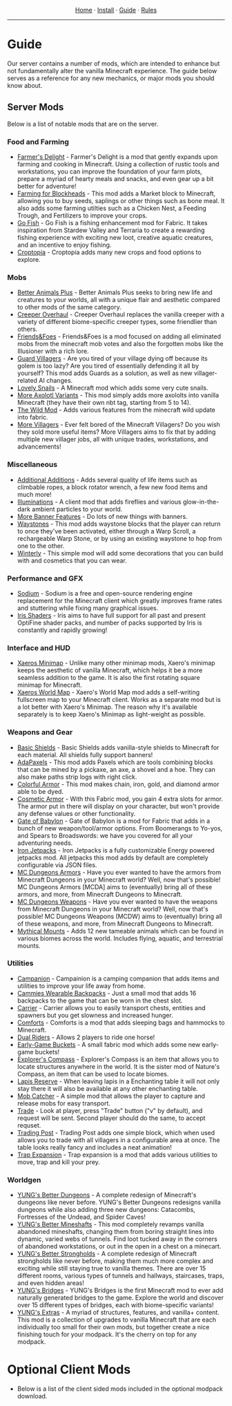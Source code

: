 
<p align="center">
  <a href="README.md">Home</a> ·
  <a href="INSTALL.md">Install</a> ·
  <a href="GUIDE.md">Guide</a> ·
  <a href="RULES.md">Rules</a>
</p>

---

# Guide
Our server contains a number of mods, which are intended to enhance but not fundamentally alter the vanilla Minecraft experience. The guide below serves as a reference for any new mechanics, or major mods you should know about.


## Server Mods
Below is a list of notable mods that are on the server.

### Food and Farming
* [Farmer's Delight](https://www.curseforge.com/minecraft/mc-mods/farmers-delight-fabric) - Farmer's Delight is a mod that gently expands upon farming and cooking in Minecraft. Using a collection of rustic tools and workstations, you can improve the foundation of your farm plots, prepare a myriad of hearty meals and snacks, and even gear up a bit better for adventure!
* [Farming for Blockheads](https://www.curseforge.com/minecraft/mc-mods/farming-for-blockheads-fabric) - This mod adds a Market block to Minecraft, allowing you to buy seeds, saplings or other things such as bone meal. It also adds some farming utilties such as a Chicken Nest, a Feeding Trough, and Fertilizers to improve your crops.
* [Go Fish](https://www.curseforge.com/minecraft/mc-mods/go-fish) - Go Fish is a fishing enhancement mod for Fabric. It takes inspiration from Stardew Valley and Terraria to create a rewarding fishing experience with exciting new loot, creative aquatic creatures, and an incentive to enjoy fishing.
* [Croptopia](https://www.curseforge.com/minecraft/mc-mods/croptopia-fabric) - Croptopia adds many new crops and food options to explore.

### Mobs
* [Better Animals Plus](https://www.curseforge.com/minecraft/mc-mods/betteranimalsplus) - Better Animals Plus seeks to bring new life and creatures to your worlds, all with a unique flair and aesthetic compared to other mods of the same category.
* [Creeper Overhaul](https://www.curseforge.com/minecraft/mc-mods/creeper-overhaul) - Creeper Overhaul replaces the vanilla creeper with a variety of different biome-specific creeper types, some friendlier than others.
* [Friends&Foes](https://www.curseforge.com/minecraft/mc-mods/friends-and-foes) - Friends&Foes is a mod focused on adding all eliminated mobs from the minecraft mob votes and also the forgotten mobs like the Illusioner with a rich lore.
* [Guard Villagers](https://www.curseforge.com/minecraft/mc-mods/guard-villagers-fabric) - Are you tired of your village dying off because its golem is too lazy? Are you tired of essentially defending it all by yourself? This mod adds Guards as a solution, as well as new villager-related AI changes.
* [Lovely Snails](https://www.curseforge.com/minecraft/mc-mods/lovely-snails) - A Minecraft mod which adds some very cute snails.
* [More Axolotl Variants](https://www.curseforge.com/minecraft/mc-mods/mavm) - This mod simply adds more axololts into vanilla Minecraft (they have their own nbt tag, starting from 5 to 14).
* [The Wild Mod](https://www.curseforge.com/minecraft/mc-mods/the-wild-mod) - Adds various features from the minecraft wild update into fabric.
* [More Villagers](https://www.curseforge.com/minecraft/mc-mods/more-villagers-fabric) - Ever felt bored of the Minecraft Villagers? Do you wish they sold more useful items? More Villagers aims to fix that by adding multiple new villager jobs, all with unique trades, workstations, and advancements!

### Miscellaneous
* [Additional Additions](https://www.curseforge.com/minecraft/mc-mods/additional-additions) - Adds several quality of life items such as climbable ropes, a block rotator wrench, a few new food items and much more!
* [Illuminations](https://www.curseforge.com/minecraft/mc-mods/illuminations) - A client mod that adds fireflies and various glow-in-the-dark ambient particles to your world.
* [More Banner Features](https://www.curseforge.com/minecraft/mc-mods/more-banner-features) - Do lots of new things with banners.
* [Waystones](https://www.curseforge.com/minecraft/mc-mods/waystones-fabric) - This mod adds waystone blocks that the player can return to once they've been activated, either through a Warp Scroll, a rechargeable Warp Stone, or by using an existing waystone to hop from one to the other.
* [Winterly](https://www.curseforge.com/minecraft/mc-mods/winterly) - This simple mod will add some decorations that you can build with and cosmetics that you can wear.

### Performance and GFX
* [Sodium](https://www.curseforge.com/minecraft/mc-mods/sodium) - Sodium is a free and open-source rendering engine replacement for the Minecraft client which greatly improves frame rates and stuttering while fixing many graphical issues.
* [Iris Shaders](https://www.curseforge.com/minecraft/mc-mods/irisshaders) - Iris aims to have full support for all past and present OptiFine shader packs, and number of packs supported by Iris is constantly and rapidly growing!

### Interface and HUD
* [Xaeros Minimap](https://www.curseforge.com/minecraft/mc-mods/xaeros-minimap) - Unlike many other minimap mods, Xaero's minimap keeps the aesthetic of vanilla Minecraft, which helps it be a more seamless addition to the game. It is also the first rotating square minimap for Minecraft.
* [Xaeros World Map](https://www.curseforge.com/minecraft/mc-mods/xaeros-world-map) - Xaero's World Map mod adds a self-writing fullscreen map to your Minecraft client. Works as a separate mod but is a lot better with Xaero's Minimap. The reason why it's available separately is to keep Xaero's Minimap as light-weight as possible.

### Weapons and Gear
* [Basic Shields](https://www.curseforge.com/minecraft/mc-mods/basic-shields-fabric) - Basic Shields adds vanilla-style shields to Minecraft for each material. All shields fully support banners!
* [AdaPaxels](https://www.curseforge.com/minecraft/mc-mods/adapaxels) - This mod adds Paxels which are tools combining blocks that can be mined by a pickaxe, an axe, a shovel and a hoe. They can also make paths strip logs with right click.
* [Colorful Armor](https://www.curseforge.com/minecraft/mc-mods/colorful-armor) - This mod makes chain, iron, gold, and diamond armor able to be dyed.
* [Cosmetic Armor](https://www.curseforge.com/minecraft/mc-mods/cosmetic-armor-fabric) - With this Fabric mod, you gain 4 extra slots for armor. The armor put in there will display on your character, but won't provide any defense values or other functionality.
* [Gate of Babylon](https://www.curseforge.com/minecraft/mc-mods/gate-of-babylon) - Gate of Babylon is a mod for Fabric that adds in a bunch of new weapon/tool/armor options. From Boomerangs to Yo-yos, and Spears to Broadswords: we have you covered for all your adventuring needs.
* [Iron Jetpacks](https://www.curseforge.com/minecraft/mc-mods/iron-jetpacks-fabric) - Iron Jetpacks is a fully customizable Energy powered jetpacks mod. All jetpacks this mod adds by default are completely configurable via JSON files.
* [MC Dungeons Armors](https://www.curseforge.com/minecraft/mc-mods/mcda) - Have you ever wanted to have the armors from Minecraft Dungeons in your Minecraft world? Well, now that's possible! MC Dungeons Armors [MCDA] aims to (eventually) bring all of these armors, and more, from Minecraft Dungeons to Minecraft.
* [MC Dungeons Weapons](https://www.curseforge.com/minecraft/mc-mods/mcdw) - Have you ever wanted to have the weapons from Minecraft Dungeons in your Minecraft world? Well, now that's possible! MC Dungeons Weapons (MCDW) aims to (eventually) bring all of these weapons, and more, from Minecraft Dungeons to Minecraft.
* [Mythical Mounts](https://www.curseforge.com/minecraft/mc-mods/mythic-mounts) - Adds 12 new tameable animals which can be found in various biomes across the world. Includes flying, aquatic, and terrestrial mounts.

### Utilities
* [Campanion](https://www.curseforge.com/minecraft/mc-mods/campanion) -  Campainion is a camping companion that adds items and utilities to improve your life away from home.
* [Cammies Wearable Backpacks](https://www.curseforge.com/minecraft/mc-mods/cammies-wearable-backpacks) - Just a small mod that adds 16 backpacks to the game that can be worn in the chest slot.
* [Carrier](https://www.curseforge.com/minecraft/mc-mods/carrier) - Carrier allows you to easily transport chests, entities and spawners but you get slowness and increased hunger.
* [Comforts](https://www.curseforge.com/minecraft/mc-mods/comforts-fabric) - Comforts is a mod that adds sleeping bags and hammocks to Minecraft.
* [Dual Riders](https://www.curseforge.com/minecraft/mc-mods/dual-riders) - Allows 2 players to ride one horse!
* [Early-Game Buckets](https://www.curseforge.com/minecraft/mc-mods/early-game-buckets) - A small fabric mod which adds some new early-game buckets!
* [Explorer's Compass](https://www.curseforge.com/minecraft/mc-mods/explorers-compass) - Explorer's Compass is an item that allows you to locate structures anywhere in the world. It is the sister mod of Nature's Compass, an item that can be used to locate biomes.
* [Lapis Reserve](https://www.curseforge.com/minecraft/mc-mods/lapis-reserve) - When leaving lapis in a Enchanting table it will not only stay there it will also be available at any other enchanting table.
* [Mob Catcher](https://www.curseforge.com/minecraft/mc-mods/mob-catcher-fabric) - A simple mod that allows the player to capture and release mobs for easy transport.
* [Trade](https://www.curseforge.com/minecraft/mc-mods/trade) - Look at player, press "Trade" button ("v" by default), and request will be sent. Second player should do the same, to accept requset.
* [Trading Post](https://www.curseforge.com/minecraft/mc-mods/trading-post-fabric) - Trading Post adds one simple block, which when used allows you to trade with all villagers in a configurable area at once. The table looks really fancy and includes a neat animation!
* [Trap Expansion](https://www.curseforge.com/minecraft/mc-mods/trap-expansion-fabric) - Trap expansion is a mod that adds various utilities to move, trap and kill your prey.


### Worldgen
* [YUNG's Better Dungeons](https://www.curseforge.com/minecraft/mc-mods/yungs-better-dungeons-fabric) - A complete redesign of Minecraft's dungeons like never before. YUNG's Better Dungeons redesigns vanilla dungeons while also adding three new dungeons: Catacombs, Fortresses of the Undead, and Spider Caves!
* [YUNG's Better Mineshafts](https://www.curseforge.com/minecraft/mc-mods/yungs-better-mineshafts-fabric) - This mod completely revamps vanilla abandoned mineshafts, changing them from boring straight lines into dynamic, varied webs of tunnels. Find loot tucked away in the corners of abandoned workstations, or out in the open in a chest on a minecart.
* [YUNG's Better Strongholds](https://www.curseforge.com/minecraft/mc-mods/yungs-better-strongholds-fabric) -  A complete redesign of Minecraft strongholds like never before, making them much more complex and exciting while still staying true to vanilla themes. There are over 15 different rooms, various types of tunnels and hallways, staircases, traps, and even hidden areas!
* [YUNG's Bridges](https://www.curseforge.com/minecraft/mc-mods/yungs-bridges-fabric) - YUNG's Bridges is the first Minecraft mod to ever add naturally generated bridges to the game. Explore the world and discover over 15 different types of bridges, each with biome-specific variants!
* [YUNG's Extras](https://www.curseforge.com/minecraft/mc-mods/yungs-extras-fabric) - A myriad of structures, features, and vanilla+ content. This mod is a collection of upgrades to vanilla Minecraft that are each individually too small for their own mods, but together create a nice finishing touch for your modpack. It's the cherry on top for any modpack.

# Optional Client Mods
- Below is a list of the client sided mods included in the optional modpack download. 
